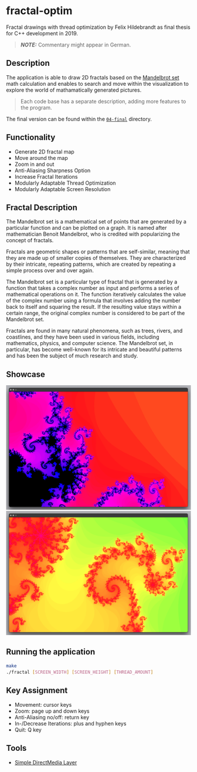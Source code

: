# fractal-optim

Fractal drawings with thread optimization by Felix Hildebrandt as final thesis for C++ development in 2019.

> **_NOTE:_** Commentary might appear in German.

## Description

The application is able to draw 2D fractals based on the [Mandelbrot set](https://en.wikipedia.org/wiki/Mandelbrot_set) math calculation and enables to search and move within the visualization to explore the world of mathamatically generated pictures.

> Each code base has a separate description, adding more features to the program.

The final version can be found within the [`04-final`](/04-final/) directory.

## Functionality

- Generate 2D fractal map
- Move around the map
- Zoom in and out
- Anti-Aliasing Sharpness Option
- Increase Fractal Iterations
- Modularly Adaptable Thread Optimization
- Modularly Adaptable Screen Resolution

## Fractal Description

The Mandelbrot set is a mathematical set of points that are generated by a particular function and can be plotted on a graph. It is named after mathematician Benoit Mandelbrot, who is credited with popularizing the concept of fractals.

Fractals are geometric shapes or patterns that are self-similar, meaning that they are made up of smaller copies of themselves. They are characterized by their intricate, repeating patterns, which are created by repeating a simple process over and over again.

The Mandelbrot set is a particular type of fractal that is generated by a function that takes a complex number as input and performs a series of mathematical operations on it. The function iteratively calculates the value of the complex number using a formula that involves adding the number back to itself and squaring the result. If the resulting value stays within a certain range, the original complex number is considered to be part of the Mandelbrot set.

Fractals are found in many natural phenomena, such as trees, rivers, and coastlines, and they have been used in various fields, including mathematics, physics, and computer science. The Mandelbrot set, in particular, has become well-known for its intricate and beautiful patterns and has been the subject of much research and study.

## Showcase

![Fractal Showcase 1](/img/fractal_sample_1.png)
![Fractal Showcase 1](/img/fractal_sample_2.png)

## Running the application

```bash
make
./fractal [SCREEN_WIDTH] [SCREEN_HEIGHT] [THREAD_AMOUNT]
```

## Key Assignment

- Movement: cursor keys
- Zoom: page up and down keys
- Anti-Aliasing no/off: return key
- In-/Decrease Iterations: plus and hyphen keys
- Quit: Q key

## Tools

- [Simple DirectMedia Layer](https://github.com/libsdl-org/SDL/releases/tag/release-2.26.1)

